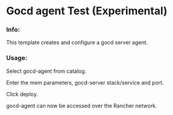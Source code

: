 # Gocd agent  Test (Experimental)

### Info:

 This template creates and configure a gocd server agent.
 
### Usage:

 Select gocd-agent from catalog. 
 
 Enter the mem parameters, gocd-server stack/service and port.
 
 Click deploy.
 
 gocd-agent can now be accessed over the Rancher network. 
 
